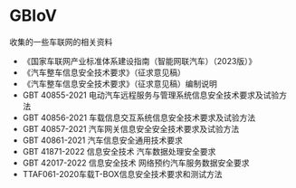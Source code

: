 # GBIoV

收集的一些车联网的相关资料

- 《国家车联网产业标准体系建设指南（智能网联汽车）（2023版）》
- 《汽车整车信息安全技术要求》（征求意见稿）
- 《汽车整车信息安全技术要求》（征求意见稿）编制说明
- GBT 40855-2021 电动汽车远程服务与管理系统信息安全技术要求及试验方法
- GBT 40856-2021 车载信息交互系统信息安全技术要求及试验方法
- GBT 40857-2021 汽车网关信息安全安全技术要求及试验方法
- GBT 40861-2021 汽车信息安全通用技术要求
- GBT 41871-2022 信息安全技术 汽车数据处理安全要求
- GBT 42017-2022 信息安全技术 网络预约汽车服务数据安全要求
- TTAF061-2020车载T-BOX信息安全技术要求和测试方法
